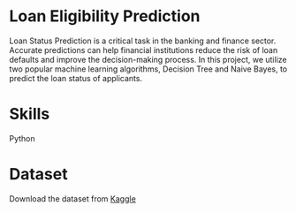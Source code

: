 # Loan Eligibility Prediction
Loan Status Prediction is a critical task in the banking and finance sector. Accurate predictions can help financial institutions reduce the risk of loan defaults and improve the decision-making process. In this project, we utilize two popular machine learning algorithms, Decision Tree and Naive Bayes, to predict the loan status of applicants.
# Skills 
Python 
# Dataset 
Download the dataset from [Kaggle](https://www.kaggle.com/) 
